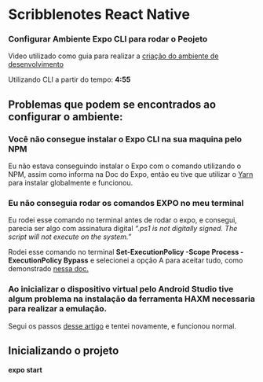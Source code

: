 <h1>Scribblenotes React Native</h1>
<h3>Configurar Ambiente Expo CLI para rodar o Peojeto</h1>
<p>Video utilizado como guia para realizar a <a href="https://youtu.be/ApSHnjXeAq0?t=294">criação do ambiente de desenvolvimento</a></p>
<p>Utilizando CLI a partir do tempo: <strong>4:55</strong></p>

<h2>Problemas que podem se encontrados ao configurar o ambiente:</h2>

<h3>Você não consegue instalar o Expo CLI na sua maquina pelo NPM</h3>
<p>Eu não estava conseguindo instalar o Expo com o comando utilizando o NPM, assim como informa na Doc do Expo, então eu tive que utilizar o <a href="https://classic.yarnpkg.com/lang/en/docs/install/#windows-stable">Yarn</a> para instalar globalmente e funcionou.</p>

<h3>Eu não conseguia rodar os comandos EXPO no meu terminal</h3>
<p>Eu rodei esse comando no terminal antes de rodar o expo, e consegui, parecia ser algo com assinatura digital <i>“.ps1 is not digitally signed. The script will not execute on the system.”</i></p>
<p>Rodei esse comando no terminal <strong>Set-ExecutionPolicy -Scope Process -ExecutionPolicy Bypass</strong> e selecionei a opção A para aceitar tudo, como demonstrado <a href="https://caiomsouza.medium.com/fix-for-powershell-script-not-digitally-signed-69f0ed518715">nessa doc.</a></p>

<h3>Ao inicializar o dispositivo virtual pelo Android Studio tive algum problema na instalação da ferramenta HAXM necessaria para realizar a emulação.</h3>
<p>Segui os passos <a href="https://mashtips.com/enable-virtualization-windows-10/">desse artigo</a> e tentei novamente, e funcionou normal.</p>

<h2>Inicializando o projeto</h2>
<strong>expo start</strong>